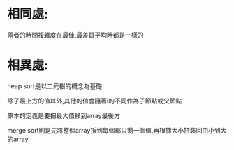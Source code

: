 # 相同處:

兩者的時間複雜度在最佳,最差跟平均時都是一樣的

# 相異處:

heap sort是以二元樹的概念為基礎

除了最上方的值以外,其他的值會隨著i的不同作為子節點或父節點

原本的定義是要把最大值移到array最後方

merge sort則是先將整個array拆到每個都只剩一個值,再根據大小拼裝回由小到大的array


